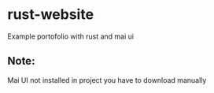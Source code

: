 # rust-website
Example portofolio with rust and mai ui

## Note:
Mai UI not installed in project you have to download manually
